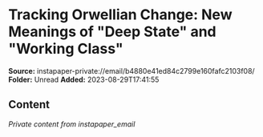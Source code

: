 # Tracking Orwellian Change: New Meanings of "Deep State" and "Working Class"

**Source:** instapaper-private://email/b4880e41ed84c2799e160fafc2103f08/
**Folder:** Unread
**Added:** 2023-08-29T17:41:55




## Content
*Private content from instapaper_email*
